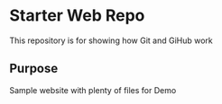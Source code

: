 # Starter Web Repo

This repository is for showing how Git and GiHub work

## Purpose

Sample website with plenty of files for Demo
